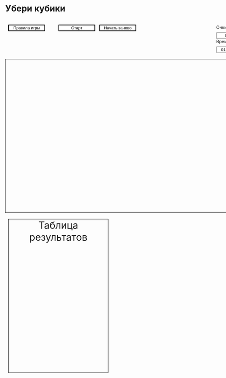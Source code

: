 
<!DOCTYPE html>
<head>
<title>Убери кубики</title>
<meta charset='utf-8'/>
<meta content='IE=Edge,chrome=1' http-equiv='X-UA-Compatible'>
<meta content='width=device-width, initial-scale=1.0' name='viewport'>
  
<style >
label 
{
  display: inline-block;
  margin-bottom: .5rem;
}

h1
{
margin-left:10px;
}

input[type=button],[type=submit]
{
width:120px;
    background:white; 
    border:2px solid black;
   
    
    text-align:center;

}
input[type=text]
{

  text-align: center;
}
#about,#_NewGame
{
  margin-left: 10px;
 margin-right:40px;
}

#pts
{
margin-right:20px;
}

.field
{
width:960px;
height:500px;
border:1px solid #000;
margin-top:20px;
float:left;
margin-left:10px;
}

#record
{
width:325px;
height:500px;
border:1px solid #000;
margin-top:20px;
float:left;
margin-left:20px;
font-size:32px;
text-align:center;
}

.buttons
{
float:left;
margin-left:10px;
display:inline-break;
}
.info
{
 margin-left: 700px;
}
</style>
<script type="text/javascript">


var score=0; //Очки
var _time = 60; //Время

var Player=0;//Количество безымянных игроков
var Color=["red","green","blue","yellow","magenta"]; //Цвет
var Removed=new Array(); //Удалённые кубики

function Start()//Старт
{

  var StartPause=document.getElementById("start");
  
  if(StartPause.value=="Старт") // Старт
   {
       StartPause.value="Пауза";
       var gameField=document.getElementById('field_id');
       for(var i=0;i<160;i++) //Создать кубики
       {
        var newBlock = document.createElement('button');
        newBlock.id="block"+(i+1);
  newBlock.onclick=function(){Incscore(this.id);};
        newBlock.style.backgroundColor=Color[Math.round(Math.random()*4)];
  newBlock.style.width="60px";
        newBlock.style.height="50px";
        newBlock.style.border="2px solid lightgray";
        newBlock.style.outline="none";
  newBlock.style.float="left";
  gameField.appendChild(newBlock);
       }
       _time=60; //Задать таймер
       TIMER(); // Включить таймер
   }
   else 
   {
       if(StartPause.value=="Продолжить") // Продолжить
       {
          StartPause.value="Пауза";
       }
       else // Пауза
       {
         StartPause.value="Продолжить";
       }
   }
}

function Incscore(id)//Когда нажимаем на кубик
{
     var Color_of_Block=document.getElementById(id);
     var start=document.getElementById("start").value;
     var counter = document.getElementById("timer"); 
      
      
      if(Color_of_Block.style.backgroundColor!="white" && start!="Продолжить" && _time>=0) 
      {
         switch(Color_of_Block.style.backgroundColor) 
   {
    case "magenta":score+=1;break;
    case "yellow":score+=2;break;
    case "green":score+=4;break;
    case "blue":score+=8;break;
    case "red":score+=16;break;
    default:break;
   }
        document.getElementById("pts").value=score;
  
   
        Color_of_Block.style.backgroundColor="white";
  Color_of_Block.style.border="2px solid white";
  
        Removed.push(id);
  
      }
}

function NewGame() //Новая игра
{
       for(var i=0;i<160;i++) // Очистить игровое поле
       {
        document.getElementById("block"+(i+1)).parentNode.removeChild(document.getElementById("block"+(i+1)));  
       }
       
       // Вернуть начальные значения
       _time=60;
       document.getElementById("timer").value="01:00";
       document.getElementById("start").value="Старт";
       document.getElementById("pts").value=score=0;
}

function TIMER()//Таймер 
{
    var StartPause=document.getElementById("start");
    
    function tick() 
    {
        var counter = document.getElementById("timer");
  
        if(_time>0&&StartPause.value=="Пауза") // Обратный отсчёт
  {
  _time--;
        counter.value = (_time/60 < 10 ? "0" : "") + String(parseInt(_time/60))+ ":"+ (_time%60 < 10 ? "0" : "") +
    String(_time%60);
  }
  
        if( _time >= 0 )
  {
            setTimeout(tick, 1000);
        }
  
   
 
  
if(_time==0)// Конец игры
{

  
  document.getElementById("timer").value="00:00";
  var TableResult=document.getElementById("record");

var PlayerName = prompt("Конец игры\n\nРезультат: "+String(parseInt(score))+"\n\nВведите ваше имя:");
if(PlayerName.length!=0)
{
  TableResult.innerHTML+=" <br/> "+PlayerName+": "+score;
  }
  else 
  {
    TableResult.innerHTML+=" <br/> Player"+ ++Player +": "+score;
  }
  _time=-1;
}

  if(_time%6==0 && Removed.length>=2 && StartPause.value=="Пауза") // Добавление новых кубиков
  {
  
    for(var i=0;i<Math.round(Math.random()*2);i++)
    {
      var ind=Math.round(Math.random()*Removed.length);
      var Color_of_Block=document.getElementById(Removed[ind]);
      if(Color_of_Block.style.backgroundColor=="white")
      {
                Color_of_Block.style.backgroundColor=Color[Math.round(Math.random()*4)];
  Color_of_Block.style.border="2px solid lightgray";
                Removed.splice(ind,1);
      
      }
      
    }
    
  }
    }
    
    if(_time>=-1)
    {
       tick();
    }
}

function Rules()//Правила игры
{
  var About=document.getElementById('forma');
  About.action="../Лада/About.html";
}
</script>

</head>
<body>
<h1>Убери кубики</h1>
<br/>

<div class="buttons" >
<form id="forma" method="GET">
<input type="submit" value="Правила игры" id="about" onclick="Rules()"/>
<input type="button" value="Старт" id="start" onclick="Start()"/>
<input type="button" value="Начать заново" id="_NewGame" onclick="NewGame()"/>
</form>
</div>

<div class="info">
<label>Очки</label>
<input id="pts" type="text" value="0" size="5" readonly>
<label>Время</label>
<input type="text" value="01:00" size="5" id="timer" readonly>

</div>
<div class="field" id="field_id"> </div>
<div id="record">Таблица результатов<br/>
</div>

</body>
</html>
